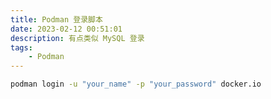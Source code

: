 ```yaml
---
title: Podman 登录脚本
date: 2023-02-12 00:51:01
description: 有点类似 MySQL 登录
tags:
    - Podman 
---
```

```bash
podman login -u "your_name" -p "your_password" docker.io
```
<script src="https://giscus.app/client.js"
        data-repo="HCY-ASLEEP/HCY-ASLEEP.github.io"
        data-repo-id="R_kgDOISFjNg"
        data-category="Announcements"
        data-category-id="DIC_kwDOISFjNs4CUJyb"
        data-mapping="pathname"
        data-strict="0"
        data-reactions-enabled="1"
        data-emit-metadata="0"
        data-input-position="bottom"
        data-theme="light"
        data-lang="zh-CN"
        crossorigin="anonymous"
        async>
</script>
